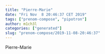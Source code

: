 ```yaml
---
title: "Pierre-Marie"
date: "Fri Nov  8 20:46:37 CET 2019"
tags: ["prenom-compose", "pipotron"]
author: m1ch3l
categories: ["generated"]
slug: "prenom-compose/2019-11-08-20:46:37"
---
```


Pierre-Marie
